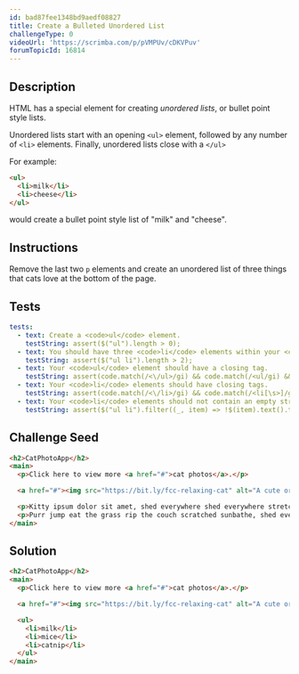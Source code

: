 ```yaml
---
id: bad87fee1348bd9aedf08827
title: Create a Bulleted Unordered List
challengeType: 0
videoUrl: 'https://scrimba.com/p/pVMPUv/cDKVPuv'
forumTopicId: 16814
---
```


## Description

<section id='description'>

HTML has a special element for creating <dfn>unordered lists</dfn>, or bullet point style lists.

Unordered lists start with an opening `<ul>` element, followed by any number of `<li>` elements. Finally, unordered lists close with a `</ul>`

For example:

```html
<ul>
  <li>milk</li>
  <li>cheese</li>
</ul>
```

would create a bullet point style list of "milk" and "cheese".

</section>

## Instructions

<section id='instructions'>

Remove the last two `p` elements and create an unordered list of three things that cats love at the bottom of the page.

</section>

## Tests

<section id='tests'>

```yml
tests:
  - text: Create a <code>ul</code> element.
    testString: assert($("ul").length > 0);
  - text: You should have three <code>li</code> elements within your <code>ul</code> element.
    testString: assert($("ul li").length > 2);
  - text: Your <code>ul</code> element should have a closing tag.
    testString: assert(code.match(/<\/ul>/gi) && code.match(/<ul/gi) && code.match(/<\/ul>/gi).length === code.match(/<ul/gi).length);
  - text: Your <code>li</code> elements should have closing tags.
    testString: assert(code.match(/<\/li>/gi) && code.match(/<li[\s>]/gi) && code.match(/<\/li>/gi).length === code.match(/<li[\s>]/gi).length);
  - text: Your <code>li</code> elements should not contain an empty string or only white-space.
    testString: assert($("ul li").filter((_, item) => !$(item).text().trim()).length === 0);
```

</section>

## Challenge Seed

<section id='challengeSeed'>

<div id='html-seed'>

```html
<h2>CatPhotoApp</h2>
<main>
  <p>Click here to view more <a href="#">cat photos</a>.</p>

  <a href="#"><img src="https://bit.ly/fcc-relaxing-cat" alt="A cute orange cat lying on its back."></a>

  <p>Kitty ipsum dolor sit amet, shed everywhere shed everywhere stretching attack your ankles chase the red dot, hairball run catnip eat the grass sniff.</p>
  <p>Purr jump eat the grass rip the couch scratched sunbathe, shed everywhere rip the couch sleep in the sink fluffy fur catnip scratched.</p>
</main>
```

</div>

</section>

## Solution

<section id='solution'>

```html
<h2>CatPhotoApp</h2>
<main>
  <p>Click here to view more <a href="#">cat photos</a>.</p>

  <a href="#"><img src="https://bit.ly/fcc-relaxing-cat" alt="A cute orange cat lying on its back."></a>

  <ul>
    <li>milk</li>
    <li>mice</li>
    <li>catnip</li>
  </ul>
</main>
```

</section>
